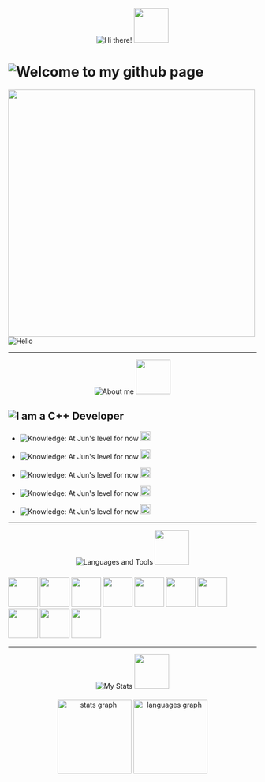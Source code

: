 
<div id="header" align="center">
  <img src="https://fontmeme.com/temporary/ece44b41407cabd6f620b55b9bc42371.png" alt="Hi there!">
  <img src="https://gifs.obs.ru-moscow-1.hc.sbercloud.ru/5baad694bac5d0e7638bea5f773d6774920d4b751402e1b3ba633b51faefe4b5.gif" width="70">
</div>
<h1>
  <img src="https://fontmeme.com/temporary/e99c38afe9d4c685f76ba14516533d44.png" alt="Welcome to my github page">
</h1>
<div align="left">
 <img src="https://media.tenor.com/gFDT7Ic6BdkAAAAi/pixel-sitting.gif" width="500" height="500">
<img src="https://fontmeme.com/temporary/123f824cdd3ef3e664f4650db170214e.png" alt="Hello">
</div>

---

<div align="center">
<img src="https://fontmeme.com/temporary/2c295229e2d80c0ead49ddc62113830e.png" alt="About me">
  <img src="https://gifs.obs.ru-moscow-1.hc.sbercloud.ru/5baad694bac5d0e7638bea5f773d6774920d4b751402e1b3ba633b51faefe4b5.gif" width="70">
</div>
  <div align="left">
    <h2>
 <img src="https://fontmeme.com/temporary/b08a169eab6c213c30db93d4c30ec81a.png" alt="I am a C++ Developer">
 </h2> 

- <img src="https://fontmeme.com/temporary/94958b2cad53b483dc56b313e1e627be.png" alt="Knowledge: At Jun's level for now">  <img src="https://media1.tenor.com/m/hwAbymO0O4EAAAAC/plip-walk.gif" width="20">

- <img src="https://fontmeme.com/temporary/94958b2cad53b483dc56b313e1e627be.png" alt="Knowledge: At Jun's level for now">  <img src="https://media1.tenor.com/m/hwAbymO0O4EAAAAC/plip-walk.gif" width="20">

- <img src="https://fontmeme.com/temporary/94958b2cad53b483dc56b313e1e627be.png" alt="Knowledge: At Jun's level for now">  <img src="https://media1.tenor.com/m/hwAbymO0O4EAAAAC/plip-walk.gif" width="20">
  
- <img src="https://fontmeme.com/temporary/94958b2cad53b483dc56b313e1e627be.png" alt="Knowledge: At Jun's level for now">  <img src="https://media1.tenor.com/m/hwAbymO0O4EAAAAC/plip-walk.gif" width="20">

- <img src="https://fontmeme.com/temporary/94958b2cad53b483dc56b313e1e627be.png" alt="Knowledge: At Jun's level for now">  <img src="https://media1.tenor.com/m/hwAbymO0O4EAAAAC/plip-walk.gif" width="20">
</div>


---
<div align="center">
<img src="https://fontmeme.com/temporary/cee69c1bbb61f2a30aeacf6ad66fa85b.png" alt="Languages ​​and Tools">
  <img src="https://gifs.obs.ru-moscow-1.hc.sbercloud.ru/5baad694bac5d0e7638bea5f773d6774920d4b751402e1b3ba633b51faefe4b5.gif" width="70">
<h3></h3>
  <div align="left">
<img src="https://cdn.jsdelivr.net/gh/devicons/devicon@latest/icons/cplusplus/cplusplus-original.svg" width="60">
<img src="https://cdn.jsdelivr.net/gh/devicons/devicon@latest/icons/redis/redis-original-wordmark.svg" width="60">
<img src="https://cdn.jsdelivr.net/gh/devicons/devicon@latest/icons/mysql/mysql-original-wordmark.svg" width="60">
<img src="https://cdn.jsdelivr.net/gh/devicons/devicon@latest/icons/figma/figma-original.svg" width="60">
<img src="https://cdn.jsdelivr.net/gh/devicons/devicon@latest/icons/unrealengine/unrealengine-original.svg" width="60">
<img src="https://cdn.jsdelivr.net/gh/devicons/devicon@latest/icons/postman/postman-original.svg" width="60">
<img src="https://cdn.jsdelivr.net/gh/devicons/devicon@latest/icons/arduino/arduino-original.svg" width="60">
<img src="https://cdn.jsdelivr.net/gh/devicons/devicon@latest/icons/docker/docker-original.svg" width="60">
<img src="https://www.svgrepo.com/show/329985/aseprite.svg" width="60">
<img src="https://www.svgrepo.com/show/306796/steam.svg" width="60">
  </div>
</div>

---

<div align="center">
<img src="https://fontmeme.com/temporary/86a9ab4028799a2654c02472d573baba.png" alt="My Stats">
  <img src="https://gifs.obs.ru-moscow-1.hc.sbercloud.ru/5baad694bac5d0e7638bea5f773d6774920d4b751402e1b3ba633b51faefe4b5.gif" width="70">
</div>
<h4></h4>
<div align="center">
  <img src="https://github-readme-stats.vercel.app/api?username=FixitFun&hide_title=false&hide_rank=false&show_icons=true&include_all_commits=true&count_private=true&disable_animations=false&theme=dracula&locale=en&hide_border=false&order=1" height="150" alt="stats graph"  />
  <img src="https://github-readme-stats.vercel.app/api/top-langs?username=FixitFun&locale=en&hide_title=false&layout=compact&card_width=320&langs_count=5&theme=dracula&hide_border=false&order=2" height="150" alt="languages graph"  />
</div>

###
